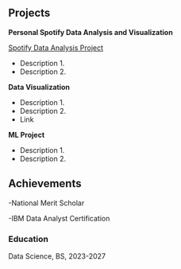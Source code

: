 ## Projects 
**Personal Spotify Data Analysis and Visualization** 

[Spotify Data Analysis Project](https://github.com/IanJBarriger/SpotifyDataAnalysis)
- Description 1. 
- Description 2.
  
**Data Visualization** 
- Description 1. 
- Description 2. 
- Link
  
**ML Project** 
- Description 1. 
- Description 2.

## Achievements 
-National Merit Scholar

-IBM Data Analyst Certification 

### Education 
Data Science, BS, 2023-2027 
